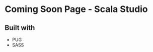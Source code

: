 Coming Soon Page - Scala Studio
===============================

Built with
----------
* PUG
* SASS

